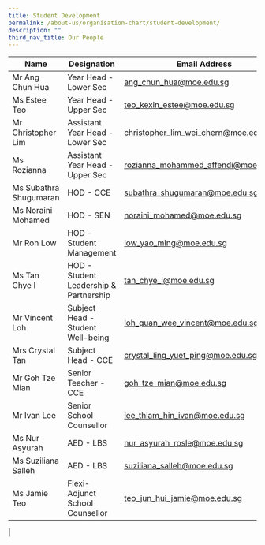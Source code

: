 ```yaml
---
title: Student Development
permalink: /about-us/organisation-chart/student-development/
description: ""
third_nav_title: Our People
---
```


| Name | Designation | Email Address | Contact |
|---|---|---|---|
| Mr Ang Chun Hua | Year Head - Lower Sec | [ang_chun_hua@moe.edu.sg](mailto:ang_chun_hua@moe.edu.sg) | 65938-155 |
| Ms Estee Teo | Year Head - Upper Sec | [teo_kexin_estee@moe.edu.sg](mailto:teo_kexin_estee@moe.edu.sg)  | 65938-177  |
| Mr Christopher Lim | Assistant Year Head - Lower Sec | [christopher_lim_wei_chern@moe.edu.sg](mailto:christopher_lim_wei_chern@moe.edu.sg) | 65938-135 |
| Ms Rozianna | Assistant Year Head - Upper Sec | [rozianna_mohammed_affendi@moe.edu.sg](mailto:rozianna_mohammed_affendi@moe.edu.sg) | 65938-162 |
| Ms Subathra Shugumaran | HOD - CCE | [subathra_shugumaran@moe.edu.sg](mailto:subathra_shugumaran@moe.edu.sg) | 65938-122 |
| Ms Noraini Mohamed | HOD - SEN | [noraini_mohamed@moe.edu.sg](mailto:noraini_mohamed@moe.edu.sg) | 65938-119 |
| Mr Ron Low | HOD - Student Management | [low_yao_ming@moe.edu.sg](mailto:low_yao_ming@moe.edu.sg) | 65938-156 |
| Ms Tan Chye I | HOD - Student Leadership & Partnership | [tan_chye_i@moe.edu.sg](mailto:tan_chye_i@moe.edu.sg) | 65938-178 |
| Mr Vincent Loh | Subject Head - Student Well-being | [loh_guan_wee_vincent@moe.edu.sg](mailto:loh_guan_wee_vincent@moe.edu.sg) | 65938-150 |
| Mrs Crystal Tan | Subject Head - CCE | [crystal_ling_yuet_ping@moe.edu.sg](mailto:crystal_ling_yuet_ping@moe.edu.sg) | 65938-166 |
| Mr Goh Tze Mian | Senior Teacher - CCE | [goh_tze_mian@moe.edu.sg](mailto:goh_tze_mian@moe.edu.sg) | 65938-146 |
| Mr Ivan Lee | Senior School Counsellor | [lee_thiam_hin_ivan@moe.edu.sg](mailto:lee_thiam_hin_ivan@moe.edu.sg) | 65938-154 |
| Ms Nur Asyurah | AED - LBS | [nur_asyurah_rosle@moe.edu.sg](mailto:nur_asyurah_rosle@moe.edu.sg) | 65938-147 |
| Ms Suziliana Salleh | AED - LBS | [suziliana_salleh@moe.edu.sg](mailto:suziliana_salleh@moe.edu.sg) | 65938-125 |
| Ms Jamie Teo | Flexi-Adjunct School Counsellor | [teo_jun_hui_jamie@moe.edu.sg](mailto:teo_jun_hui_jamie@moe.edu.sg) |  6282-4339 |
|